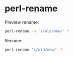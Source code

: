 # perl-rename

Preview rename:

```bash
perl-rename -n 's/old/new/' *
```

Rename:

```bash
perl-rename 's/old/new/' *
```
